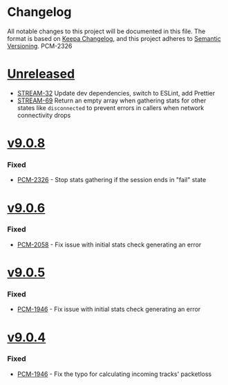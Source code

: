 # Changelog
All notable changes to this project will be documented in this file.
The format is based on [Keepa Changelog](https://keepachangelog.com/en/1.0.0/),
and this project adheres to [Semantic Versioning](https://semver.org/spec/v2.0.0.html).
PCM-2326
# [Unreleased](https://github.com/mypurecloud/webrtc-stats-gatherer/compare/v9.0.8...HEAD)
* [STREAM-32](https://inindca.atlassian.net/browse/STREAM-32) Update dev dependencies, switch to ESLint, add Prettier
* [STREAM-69](https://inindca.atlassian.net/browse/STREAM-69) Return an empty array when gathering stats for other states like `disconnected` to prevent errors in callers when network connectivity drops

# [v9.0.8](https://github.com/mypurecloud/webrtc-stats-gatherer/compare/v9.0.6...v9.0.8)
### Fixed
* [PCM-2326](https://inindca.atlassian.net/browse/PCM-2326) - Stop stats gathering if the session ends in "fail" state

# [v9.0.6](https://github.com/mypurecloud/webrtc-stats-gatherer/compare/v9.0.5...v9.0.6)
### Fixed
* [PCM-2058](https://inindca.atlassian.net/browse/PCM-2058) - Fix issue with initial stats check generating an error

# [v9.0.5](https://github.com/mypurecloud/webrtc-stats-gatherer/compare/v9.0.4...v9.0.5)

### Fixed
* [PCM-1946](https://inindca.atlassian.net/browse/PCM-1946) - Fix issue with initial stats check generating an error

# [v9.0.4](https://github.com/mypurecloud/webrtc-stats-gatherer/compare/v9.0.3...v9.0.4)

### Fixed
* [PCM-1946](https://inindca.atlassian.net/browse/PCM-1946) - Fix the typo for calculating incoming tracks' packetloss
